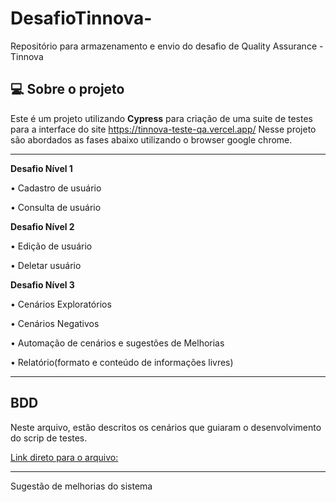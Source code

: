 
# DesafioTinnova-
Repositório para armazenamento e envio do desafio de Quality Assurance - Tinnova 


## 💻 Sobre o projeto
Este é um projeto utilizando **Cypress** para criação de uma suite de testes para a interface do site  https://tinnova-teste-qa.vercel.app/
Nesse projeto são abordados as fases abaixo utilizando o browser google chrome.

---

**Desafio Nível 1**

  • Cadastro de usuário

  • Consulta de usuário

**Desafio Nível 2**

  • Edição de usuário 

  • Deletar usuário

**Desafio Nível 3**

  • Cenários Exploratórios

  • Cenários Negativos

  • Automação de cenários e sugestões de Melhorias

  • Relatório(formato e conteúdo de informações livres)
  
---

## BDD 
Neste arquivo, estão descritos os cenários que guiaram o desenvolvimento do scrip de testes.

[Link direto para o arquivo: ](https://github.com/anaclarasantr/testeQA/blob/master/BDD%20-%20TINNOVA.pdf)

---
Sugestão de melhorias do sistema
